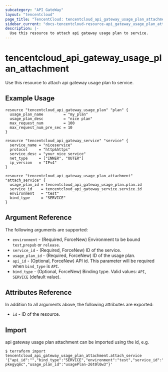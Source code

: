 ```yaml
---
subcategory: "API GateWay"
layout: "tencentcloud"
page_title: "TencentCloud: tencentcloud_api_gateway_usage_plan_attachment"
sidebar_current: "docs-tencentcloud-resource-api_gateway_usage_plan_attachment"
description: |-
  Use this resource to attach api gateway usage plan to service.
---
```


# tencentcloud_api_gateway_usage_plan_attachment

Use this resource to attach api gateway usage plan to service.

## Example Usage

```hcl
resource "tencentcloud_api_gateway_usage_plan" "plan" {
  usage_plan_name         = "my_plan"
  usage_plan_desc         = "nice plan"
  max_request_num         = 100
  max_request_num_pre_sec = 10
}

resource "tencentcloud_api_gateway_service" "service" {
  service_name = "niceservice"
  protocol     = "http&https"
  service_desc = "your nice service"
  net_type     = ["INNER", "OUTER"]
  ip_version   = "IPv4"
}

resource "tencentcloud_api_gateway_usage_plan_attachment" "attach_service" {
  usage_plan_id = tencentcloud_api_gateway_usage_plan.plan.id
  service_id    = tencentcloud_api_gateway_service.service.id
  environment   = "test"
  bind_type     = "SERVICE"
}
```

## Argument Reference

The following arguments are supported:

* `environment` - (Required, ForceNew) Environment to be bound `test`,`prepub` or `release`.
* `service_id` - (Required, ForceNew) ID of the service.
* `usage_plan_id` - (Required, ForceNew) ID of the usage plan.
* `api_id` - (Optional, ForceNew) API id. This parameter will be required when `bind_type` is `API`.
* `bind_type` - (Optional, ForceNew) Binding type. Valid values: `API`, `SERVICE` (default value).

## Attributes Reference

In addition to all arguments above, the following attributes are exported:

* `id` - ID of the resource.



## Import

api gateway usage plan attachment can be imported using the id, e.g.

```
$ terraform import tencentcloud_api_gateway_usage_plan_attachment.attach_service '{"api_id":"","bind_type":"SERVICE","environment":"test","service_id":"service-pkegyqmc","usage_plan_id":"usagePlan-26t0l0w3"}'
```

